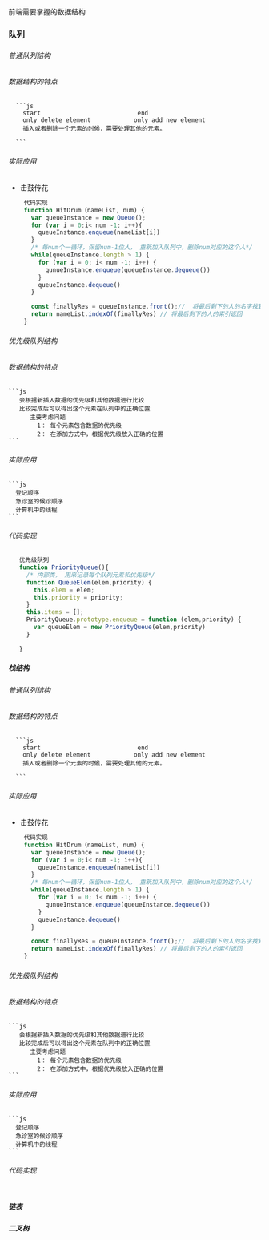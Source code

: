 前端需要掌握的数据结构

### 队列
###### 普通队列结构
  ###### 数据结构的特点
      ```js
        start                           end
        only delete element            only add new element
        插入或者删除一个元素的时候，需要处理其他的元素。

      ```
  ###### 实际应用
  * 击鼓传花

    ```js
     代码实现
     function HitDrum（nameList, num) {
       var queueInstance = new Queue();
       for (var i = 0;i< num -1; i++){
         queueInstance.enqueue(nameList[i])
       }
       /* 每num个一循环，保留num-1位人， 重新加入队列中，删除num对应的这个人*/
       while(queueInstance.length > 1) { 
         for (var i = 0; i< num -1; i++) {
           qunueInstance.enqueue(queueInstance.dequeue())
         }
         queueInstance.dequeue()
       }

       const finallyRes = queueInstance.front();//  将最后剩下的人的名字找到
       return nameList.indexOf(finallyRes) // 将最后剩下的人的索引返回
     }
    ```

###### 优先级队列结构

###### 数据结构的特点
    ```js
       会根据新插入数据的优先级和其他数据进行比较
       比较完成后可以得出这个元素在队列中的正确位置
          主要考虑问题
            1： 每个元素包含数据的优先级
            2： 在添加方式中，根据优先级放入正确的位置
    ```

###### 实际应用
    ```js
      登记顺序
      急诊室的候诊顺序
      计算机中的线程
    ```
###### 代码实现
  ```js
     优先级队列
     function PriorityQueue(){
       /* 内部类， 用来记录每个队列元素和优先级*/
       function QueueElem(elem,priority) {
         this.elem = elem;
         this.priority = priority;
       }
       this.items = [];
       PriorityQueue.prototype.enqueue = function (elem,priority) {
         var queueElem = new PriorityQueue(elem,priority)
       }

     }
  ````
  














##### 栈结构
###### 普通队列结构
  ###### 数据结构的特点
      ```js
        start                           end
        only delete element            only add new element
        插入或者删除一个元素的时候，需要处理其他的元素。

      ```
  ###### 实际应用
  * 击鼓传花

    ```js
     代码实现
     function HitDrum（nameList, num) {
       var queueInstance = new Queue();
       for (var i = 0;i< num -1; i++){
         queueInstance.enqueue(nameList[i])
       }
       /* 每num个一循环，保留num-1位人， 重新加入队列中，删除num对应的这个人*/
       while(queueInstance.length > 1) { 
         for (var i = 0; i< num -1; i++) {
           qunueInstance.enqueue(queueInstance.dequeue())
         }
         queueInstance.dequeue()
       }

       const finallyRes = queueInstance.front();//  将最后剩下的人的名字找到
       return nameList.indexOf(finallyRes) // 将最后剩下的人的索引返回
     }
    ```

###### 优先级队列结构

###### 数据结构的特点
    ```js
       会根据新插入数据的优先级和其他数据进行比较
       比较完成后可以得出这个元素在队列中的正确位置
          主要考虑问题
            1： 每个元素包含数据的优先级
            2： 在添加方式中，根据优先级放入正确的位置
    ```

###### 实际应用
    ```js
      登记顺序
      急诊室的候诊顺序
      计算机中的线程
    ```
###### 代码实现
  ```js
  ````
  

    





##### 链表

##### 二叉树

